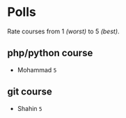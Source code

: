 # Polls

Rate courses from 1 _(worst)_ to 5 _(best)_.

## php/python course

- Mohammad `5`

## git course

- Shahin `5`

